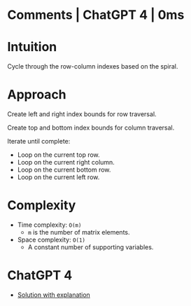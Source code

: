 # Comments | ChatGPT 4 | 0ms

# Intuition

Cycle through the row-column indexes based on the spiral.

# Approach

Create left and right index bounds for row traversal.

Create top and bottom index bounds for column traversal.

Iterate until complete:
 * Loop on the current top row.
 * Loop on the current right column.
 * Loop on the current bottom row.
 * Loop on the current left row.

# Complexity

- Time complexity: `O(m)`
    - `m` is the number of matrix elements.
- Space complexity: `O(1)`
    - A constant number of supporting variables.

# ChatGPT 4

- [Solution with explanation](https://chat.openai.com/share/8c60173a-4186-4e1d-bb05-35e43d63d424)
